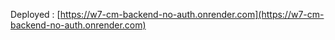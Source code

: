 Deployed : [https://w7-cm-backend-no-auth.onrender.com](https://w7-cm-backend-no-auth.onrender.com)
